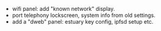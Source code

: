 - wifi panel: add "known network" display.
- port telephony lockscreen, system info from old settings.
- add a "dweb" panel: estuary key config, ipfsd setup etc.